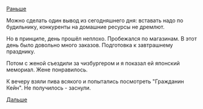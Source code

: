 [Раньше](2018.04.06.md)

Можно сделать один вывод из сегодняшнего дня: вставать надо по будильнику, конкуренты на домашние ресурсы не дремлют.

Но в принципе, день прошёл неплохо. Пробежался по магазинам. В этот день было довольно много заказов. Подготовка к завтрашнему празднику.

Потом с женой съездили за чизбургером и я показал ей японский мемориал. Жене понравилось.

К вечеру взяли пива всякого и попытались посмотреть "Гражданин Кейн". Не получилось - заснули.

[Дальше](2018.04.08.md)